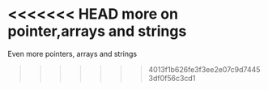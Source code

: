 <<<<<<< HEAD
more on pointer,arrays and strings
=======
Even more pointers, arrays and strings
>>>>>>> 4013f1b626fe3f3ee2e07c9d74453df0f56c3cd1
